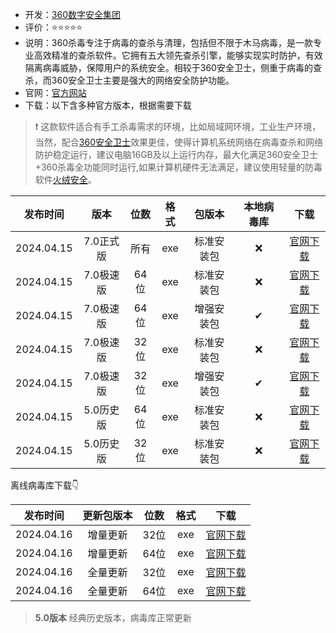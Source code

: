 - 开发：[360数字安全集团](https://360.net/)
- 评价：⭐⭐⭐⭐⭐
- 说明：360杀毒专注于病毒的查杀与清理，包括但不限于木马病毒，是一款专业高效精准的查杀软件。它拥有五大领先查杀引擎，能够实现实时防护，有效隔离病毒威胁，保障用户的系统安全。相较于360安全卫士，侧重于病毒的查杀，而360安全卫士主要是强大的网络安全防护功能。
- 官网：[官方网站](https://sd.360.cn/)
- 下载：以下含多种官方版本，根据需要下载

>❗ 这款软件适合有手工杀毒需求的环境，比如局域网环境，工业生产环境，当然，配合[360安全卫士](https://store.kaokit.com/post/%F0%9F%9A%A7360-an-quan-wei-shi.html)效果更佳，使得计算机系统网络在病毒查杀和网络防护稳定运行，建议电脑16GB及以上运行内存，最大化满足360安全卫士+360杀毒全功能同时运行,如果计算机硬件无法满足，建议使用轻量的防毒软件[火绒安全](https://store.kaokit.com/post/%F0%9F%9A%A7-huo-rong-an-quan.html)。

|发布时间|版本|位数|格式|包版本|本地病毒库|下载|
|:--------:|:--------:|:--------:|:--------:|:--------:|:--------:|:--------:|
|2024.04.15|7.0正式版|所有|exe|标准安装包|❌|[官网下载](https://wsdl.360safe.com/360sd/360sd_x64_std_7.0.0.1050C.exe)|
|2024.04.15|7.0极速版|64位|exe|标准安装包|❌|[官网下载](https://wsdl.360safe.com/360sd/360sd_x64_std_7.0.0.1050C.exe)|
|2024.04.15|7.0极速版|64位|exe|增强安装包|✔|[官网下载](https://wsdl.360safe.com/360sd/360sd_x64_plus_7.0.0.1050C.exe)|
|2024.04.15|7.0极速版|32位|exe|标准安装包|❌|[官网下载](https://wsdl.360safe.com/360sd/360sd_std_7.0.0.1050C.exe)|
|2024.04.15|7.0极速版|32位|exe|增强安装包|✔|[官网下载](https://wsdl.360safe.com/360sd/360sd_plus_7.0.0.1050C.exe)|
|2024.04.15|5.0历史版|64位|exe|标准安装包|❌|[官网下载](https://wsdl.360safe.com/360sd/360sd_x64_std_5.0.0.8210.exe)|
|2024.04.15|5.0历史版|32位|exe|标准安装包|❌|[官网下载](https://wsdl.360safe.com/360sd/360sd_std_5.0.0.8210.exe)|

离线病毒库下载👇

|发布时间|更新包版本|位数|格式|下载|
|:--------:|:--------:|:--------:|:--------:|:--------:|
|2024.04.16|增量更新|32位|exe|[官网下载](https://wsdl.360safe.com/offline/360sd-upd.exe)|
|2024.04.16|增量更新|64位|exe|[官网下载](https://wsdl.360safe.com/offline/360sd-upd-x64.exe)|
|2024.04.16|全量更新|32位|exe|[官网下载](https://wsdl.360safe.com/offline/360sd-upd-full.exe)|
|2024.04.16|全量更新|64位|exe|[官网下载](https://wsdl.360safe.com/offline/360sd-upd-full-x64.exe)|


> **5.0版本** 经典历史版本，病毒库正常更新
